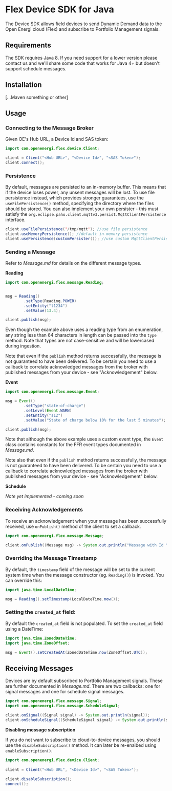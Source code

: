 # Flex Device SDK for Java

The Device SDK allows field devices to send Dynamic Demand data to the Open Energi cloud (Flex) and subscribe to Portfolio Management signals.

## Requirements

The SDK requires Java 8. If you need support for a lower version please contact us and we'll share some code that works for Java 4+ but doesn't support schedule messages.

## Installation

[...Maven something or other]

## Usage

### Connecting to the Message Broker

Given OE's Hub URL, a Device Id and SAS token:

```java
import com.openenergi.flex.device.Client;

client = Client("<Hub URL>", "<Device Id>", "<SAS Token>");	
client.connect(); 	
```

### Persistence

By default, messages are persisted to an in-memory buffer. This means that if the device loses power, any unsent messages will be lost. To use file persistence instead, which provides stronger guarantees, use the `useFilePersistence()` method, specifying the directory where the files should be stored. You can also implement your own persister - this must satisfy the `org.eclipse.paho.client.mqttv3.persist.MqttClientPersistence` interface.

```java
client.useFilePersistence('/tmp/mqtt'); //use file persistence 
client.useMemoryPersistence(); //default in-memory persistence
client.usePersistence(customPersister()); //use custom MqttClientPersistence implementation
```

### Sending a Message

Refer to *Message.md* for details on the different message types.

**Reading**

```java
import com.openenergi.flex.message.Reading;


msg = Reading()
		.setType(Reading.POWER)
		.setEntity("l1234")
		.setValue(13.4);

client.publish(msg);
```

Even though the example above uses a reading type from an enumeration, any string less than 64 characters in length can be passed into the `type` method. Note that types are not case-sensitive and will be lowercased during ingestion.

Note that even if the `publish` method returns successfully, the message is not guaranteed to have been delivered. To be certain you need to use a callback to correlate acknowledged messages from the broker with published messages from your device - see "Acknowledgement" below.

**Event**

```java
import com.openenergi.flex.message.Event;

msg = Event()
		.setType("state-of-charge")
		.setLevel(Event.WARN)
		.setEntity("s12")
		.setValue("State of charge below 10% for the last 5 minutes");

client.publish(msg);
```

Note that although the above example uses a custom event type, the `Event` class contains constants for the FFR event types documented in *Message.md*.

Note also that even if the `publish` method returns successfully, the message is not guaranteed to have been delivered. To be certain you need to use a callback to correlate acknowledged messages from the broker with published messages from your device - see "Acknowledgement" below.

**Schedule**

*Note yet implemented - coming soon*

### Receiving Acknowledgements

To receive an acknowledgement when your message has been successfully received, use `onPublish()` method of the client to set a callback. 

```java
import com.openenergi.flex.message.Message;

client.onPublish((Message msg) -> System.out.println("Message with Id " + msg.id.toString() + " published!"));
```

### Overriding the Message Timestamp

By default, the `timestamp` field of the message will be set to the current system time when the message constructor (eg. `Reading()`) is invoked. You can override this:

```java
import java.time.LocalDateTime;

msg = Reading().setTimestamp(LocalDateTime.now());
```
    
### Setting the `created_at` field:

By default the `created_at` field is not populated. To set the `created_at` field using a DateTime:

```java
import java.time.ZonedDateTime;
import java.time.ZoneOffset;

msg = Event().setCreatedAt(ZonedDateTime.now(ZoneOffset.UTC));
```

## Receiving Messages

Devices are by default subscribed to Portfolio Management signals. These are further documented in *Message.md*. There are two callbacks: one for signal messages and one for schedule signal messages.

```java
import com.openenergi.flex.message.Signal;
import com.openenergi.flex.message.ScheduleSignal;

client.onSignal((Signal signal) -> System.out.println(signal));
client.onScheduleSignal((ScheduleSignal signal) -> System.out.println(signal.schedule.getCurrentValue()));
```

**Disabling message subscription**

If you do not want to subscribe to cloud-to-device messages, you should use the `disableSubscription()` method. It can later be re-enalbed using `enableSubscription()`.

```java
import com.openenergi.flex.device.Client;
    
client = Client("<Hub URL", "<Device Id>", "<SAS Token>");
   
client.disableSubscription();
connect();
```